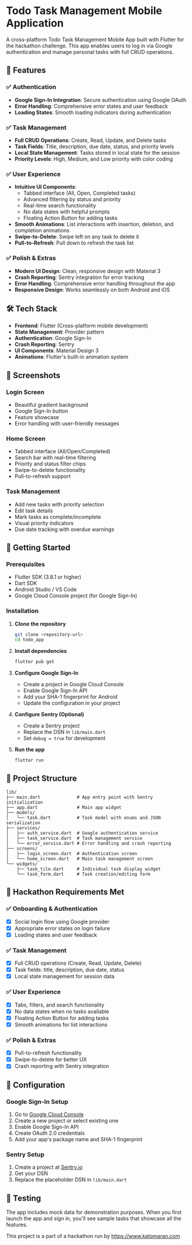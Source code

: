 # Todo Task Management Mobile Application

A cross-platform Todo Task Management Mobile App built with Flutter for the hackathon challenge. This app enables users to log in via Google authentication and manage personal tasks with full CRUD operations.

## 🚀 Features

### ✅ Authentication
- **Google Sign-In Integration**: Secure authentication using Google OAuth
- **Error Handling**: Comprehensive error states and user feedback
- **Loading States**: Smooth loading indicators during authentication

### ✅ Task Management
- **Full CRUD Operations**: Create, Read, Update, and Delete tasks
- **Task Fields**: Title, description, due date, status, and priority levels
- **Local State Management**: Tasks stored in local state for the session
- **Priority Levels**: High, Medium, and Low priority with color coding

### ✅ User Experience
- **Intuitive UI Components**:
  - Tabbed interface (All, Open, Completed tasks)
  - Advanced filtering by status and priority
  - Real-time search functionality
  - No data states with helpful prompts
  - Floating Action Button for adding tasks
- **Smooth Animations**: List interactions with insertion, deletion, and completion animations
- **Swipe-to-Delete**: Swipe left on any task to delete it
- **Pull-to-Refresh**: Pull down to refresh the task list

### ✅ Polish & Extras
- **Modern UI Design**: Clean, responsive design with Material 3
- **Crash Reporting**: Sentry integration for error tracking
- **Error Handling**: Comprehensive error handling throughout the app
- **Responsive Design**: Works seamlessly on both Android and iOS

## 🛠 Tech Stack

- **Frontend**: Flutter (Cross-platform mobile development)
- **State Management**: Provider pattern
- **Authentication**: Google Sign-In
- **Crash Reporting**: Sentry
- **UI Components**: Material Design 3
- **Animations**: Flutter's built-in animation system

## 📱 Screenshots

### Login Screen
- Beautiful gradient background
- Google Sign-In button
- Feature showcase
- Error handling with user-friendly messages

### Home Screen
- Tabbed interface (All/Open/Completed)
- Search bar with real-time filtering
- Priority and status filter chips
- Swipe-to-delete functionality
- Pull-to-refresh support

### Task Management
- Add new tasks with priority selection
- Edit task details
- Mark tasks as complete/incomplete
- Visual priority indicators
- Due date tracking with overdue warnings

## 🚀 Getting Started

### Prerequisites
- Flutter SDK (3.8.1 or higher)
- Dart SDK
- Android Studio / VS Code
- Google Cloud Console project (for Google Sign-In)

### Installation

1. **Clone the repository**
   ```bash
   git clone <repository-url>
   cd todo_app
   ```

2. **Install dependencies**
   ```bash
   flutter pub get
   ```

3. **Configure Google Sign-In**
   - Create a project in Google Cloud Console
   - Enable Google Sign-In API
   - Add your SHA-1 fingerprint for Android
   - Update the configuration in your project

4. **Configure Sentry (Optional)**
   - Create a Sentry project
   - Replace the DSN in `lib/main.dart`
   - Set `debug = true` for development

5. **Run the app**
   ```bash
   flutter run
   ```

## 📁 Project Structure

```
lib/
├── main.dart              # App entry point with Sentry initialization
├── app.dart               # Main app widget
├── models/
│   └── task.dart          # Task model with enums and JSON serialization
├── services/
│   ├── auth_service.dart  # Google authentication service
│   ├── task_service.dart  # Task management service
│   └── error_service.dart # Error handling and crash reporting
├── screens/
│   ├── login_screen.dart  # Authentication screen
│   └── home_screen.dart   # Main task management screen
└── widgets/
    ├── task_tile.dart     # Individual task display widget
    └── task_form.dart     # Task creation/editing form
```

## 🎯 Hackathon Requirements Met

### ✅ Onboarding & Authentication
- [x] Social login flow using Google provider
- [x] Appropriate error states on login failure
- [x] Loading states and user feedback

### ✅ Task Management
- [x] Full CRUD operations (Create, Read, Update, Delete)
- [x] Task fields: title, description, due date, status
- [x] Local state management for session data

### ✅ User Experience
- [x] Tabs, filters, and search functionality
- [x] No data states when no tasks available
- [x] Floating Action Button for adding tasks
- [x] Smooth animations for list interactions

### ✅ Polish & Extras
- [x] Pull-to-refresh functionality
- [x] Swipe-to-delete for better UX
- [x] Crash reporting with Sentry integration

## 🔧 Configuration

### Google Sign-In Setup
1. Go to [Google Cloud Console](https://console.cloud.google.com/)
2. Create a new project or select existing one
3. Enable Google Sign-In API
4. Create OAuth 2.0 credentials
5. Add your app's package name and SHA-1 fingerprint

### Sentry Setup
1. Create a project at [Sentry.io](https://sentry.io/)
2. Get your DSN
3. Replace the placeholder DSN in `lib/main.dart`

## 🧪 Testing

The app includes mock data for demonstration purposes. When you first launch the app and sign in, you'll see sample tasks that showcase all the features.

This project is a part of a hackathon run by https://www.katomaran.com
